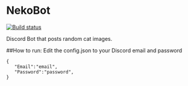 # NekoBot
[![Build status](https://ci.appveyor.com/api/projects/status/fjlpei28tsfwfd1i?svg=true)](https://ci.appveyor.com/project/dreanor/nekobot)

Discord Bot that posts random cat images.

##How to run:
Edit the config.json to your Discord email and password
```
{  
   "Email":"email",
   "Password":"password",
}
```
